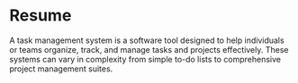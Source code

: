 # Resume
A task management system is a software tool designed to help individuals or teams organize, track, and manage tasks and projects effectively. These systems can vary in complexity from simple to-do lists to comprehensive project management suites.
